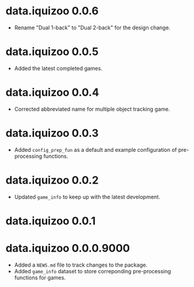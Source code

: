 # data.iquizoo 0.0.6

* Rename "Dual 1-back" to "Dual 2-back" for the design change.

# data.iquizoo 0.0.5

* Added the latest completed games.

# data.iquizoo 0.0.4

* Corrected abbreviated name for multiple object tracking game.

# data.iquizoo 0.0.3

* Added `config_prep_fun` as a default and example configuration of pre-processing functions.

# data.iquizoo 0.0.2

* Updated `game_info` to keep up with the latest development.

# data.iquizoo 0.0.1

# data.iquizoo 0.0.0.9000

* Added a `NEWS.md` file to track changes to the package.
* Added `game_info` dataset to store correponding pre-processing functions for games.
